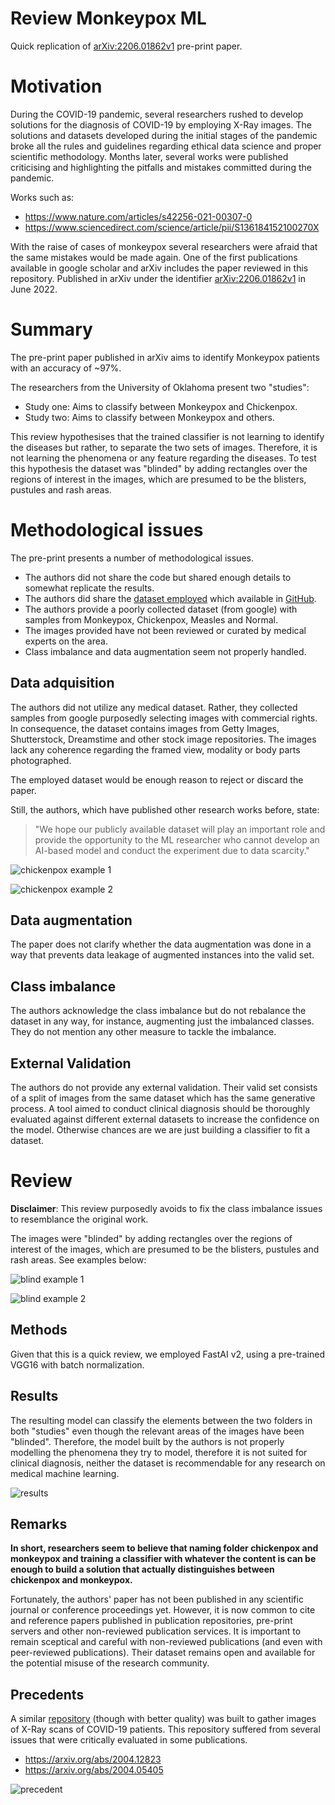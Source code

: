 # Review Monkeypox ML

Quick replication of [arXiv:2206.01862v1](https://arxiv.org/abs/2206.01862) pre-print paper.

# Motivation

During the COVID-19 pandemic, several researchers rushed to develop solutions for the diagnosis of COVID-19 by employing X-Ray images. 
The solutions and datasets developed during the initial stages of the pandemic broke all the rules and guidelines regarding ethical data science and proper scientific methodology.
Months later, several works were published criticising and highlighting the pitfalls and mistakes committed during the pandemic.

Works such as:
- https://www.nature.com/articles/s42256-021-00307-0
- https://www.sciencedirect.com/science/article/pii/S136184152100270X

With the raise of cases of monkeypox several researchers were afraid that the same mistakes would be made again.
One of the first publications available in google scholar and arXiv includes the paper reviewed in this repository. 
Published in arXiv under the identifier [arXiv:2206.01862v1](https://arxiv.org/abs/2206.01862) in June 2022.

# Summary

The pre-print paper published in arXiv aims to identify Monkeypox patients with an accuracy of ~97%.

The researchers from the University of Oklahoma present two "studies":

- Study one: Aims to classify between Monkeypox and Chickenpox.
- Study two: Aims to classify between Monkeypox and others.

This review hypothesises that the trained classifier is not learning to identify the diseases but rather, to separate the two sets of images. Therefore, it is not learning the phenomena or any feature regarding the diseases.
To test this hypothesis the dataset was "blinded" by adding rectangles over the regions of interest in the images, which are presumed to be the blisters, pustules and rash areas.

# Methodological issues

The pre-print presents a number of methodological issues.

- The authors did not share the code but shared enough details to somewhat replicate the results. 
- The authors did share the [dataset employed](https://github.com/mahsan2/Monkeypox-dataset-2022) which available in [GitHub](https://github.com/mahsan2/Monkeypox-dataset-2022).
- The authors provide a poorly collected dataset (from google) with samples from Monkeypox, Chickenpox, Measles and Normal.
- The images provided have not been reviewed or curated by medical experts on the area.
- Class imbalance and data augmentation seem not properly handled.

## Data adquisition

The authors did not utilize any medical dataset. Rather, they collected samples from google purposedly selecting images with commercial rights.
In consequence, the dataset contains images from Getty Images, Shutterstock, Dreamstime and other stock image repositories.
The images lack any coherence regarding the framed view, modality or body parts photographed.

The employed dataset would be enough reason to reject or discard the paper.

Still, the authors, which have published other research works before, state: 

>"We hope our publicly available dataset will play an important role and provide the opportunity to the ML researcher who cannot develop an AI-based model and conduct the experiment due to data scarcity."

![chickenpox example 1](./figs/chicken12.jpg)

![chickenpox example 2](./figs/chicken13.jpg)

## Data augmentation

The paper does not clarify whether the data augmentation was done in a way that prevents data leakage of augmented instances into the valid set.

## Class imbalance

The authors acknowledge the class imbalance but do not rebalance the dataset in any way, for instance, augmenting just the imbalanced classes. They do not mention any other measure to tackle the imbalance.

## External Validation

The authors do not provide any external validation. Their valid set consists of a split of images from the same dataset which has the same generative process. A tool aimed to conduct clinical diagnosis should be thoroughly evaluated against different external datasets to increase the confidence on the model. Otherwise chances are we are just building a classifier to fit a dataset.

# Review

**Disclaimer**: This review purposedly avoids to fix the class imbalance issues to resemblance the original work.

The images were "blinded" by adding rectangles over the regions of interest of the images, which are presumed to be the blisters, pustules and rash areas. See examples below:

![blind example 1](./figs/blind_sample_a.png)

![blind example 2](./figs/blind_sample_b.png)

## Methods

Given that this is a quick review, we employed FastAI v2, using a pre-trained VGG16 with batch normalization.

## Results

The resulting model can classify the elements between the two folders in both "studies" even though the relevant areas of the images have been "blinded". Therefore, the model built by the authors is not properly modelling the phenomena they try to model, therefore it is not suited for clinical diagnosis, neither the dataset is recommendable for any research on medical machine learning.

![results](./figs/results.png)

## Remarks

**In short, researchers seem to believe that naming folder chickenpox and monkeypox and training a classifier with whatever the content is can be enough to build a solution that actually distinguishes between chickenpox and monkeypox.**

Fortunately, the authors' paper has not been published in any scientific journal or conference proceedings yet. However, it is now common to cite and reference papers published in publication repositories, pre-print servers and other non-reviewed publication services. It is important to remain sceptical and careful with non-reviewed publications (and even with peer-reviewed publications). Their dataset remains open and available for the potential misuse of the research community.

## Precedents

A similar [repository](https://github.com/ieee8023/covid-chestxray-dataset) (though with better quality) was built to gather images of X-Ray scans of COVID-19 patients. This repository suffered from several issues that were critically evaluated in some publications.

- https://arxiv.org/abs/2004.12823
- https://arxiv.org/abs/2004.05405


![precedent](./figs/precedent.png)